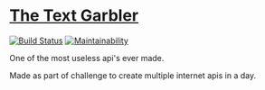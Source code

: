 # [The Text Garbler](https://text-garbler.herokuapp.com/)
[![Build Status](https://travis-ci.org/mattmatters/text-garbler.svg?branch=master)](https://travis-ci.org/mattmatters/text-garbler) [![Maintainability](https://api.codeclimate.com/v1/badges/2309ad389755871419a1/maintainability)](https://codeclimate.com/github/mattmatters/text-garbler/maintainability)

One of the most useless api's ever made.

Made as part of challenge to create multiple internet apis in a day.
